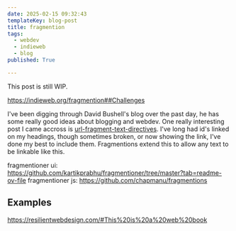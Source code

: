 ```yaml
---
date: 2025-02-15 09:32:43
templateKey: blog-post
title: fragmention
tags:
  - webdev
  - indieweb
  - blog
published: True

---
```


This post is still WIP.

<https://indieweb.org/fragmention##Challenges>

I've been digging through David Bushell's blog over the past day, he has some
really good ideas about blogging and webdev.  One really interesting post I
came accross is
[url-fragment-text-directives](https://dbushell.com/2024/12/05/url-fragment-text-directives/).
I've long had id's linked on my headings, though sometimes broken, or now
showing the link, I've done my best to include them.  Fragmentions extend this
to allow any text to be linkable like this.

fragmentioner ui: <https://github.com/kartikprabhu/fragmentioner/tree/master?tab=readme-ov-file>
fragmentioner js: <https://github.com/chapmanu/fragmentions>

## Examples

<https://resilientwebdesign.com/#This%20is%20a%20web%20book>
